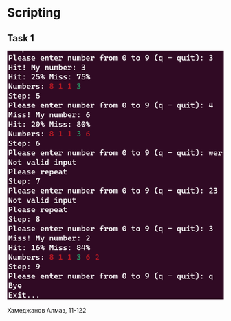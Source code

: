 # Scripting

## Task 1

![guess_number](https://github.com/AlmazKh/scripting/blob/master/task_1/img_1.png)

Хамеджанов Алмаз, 11-122
